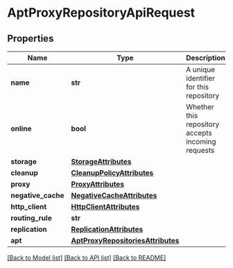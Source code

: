 # AptProxyRepositoryApiRequest

## Properties

| Name               | Type                                                                    | Description                                       | Notes      |
| ------------------ | ----------------------------------------------------------------------- | ------------------------------------------------- | ---------- |
| **name**           | **str**                                                                 | A unique identifier for this repository           |
| **online**         | **bool**                                                                | Whether this repository accepts incoming requests |
| **storage**        | [**StorageAttributes**](StorageAttributes.md)                           |                                                   |
| **cleanup**        | [**CleanupPolicyAttributes**](CleanupPolicyAttributes.md)               |                                                   | [optional] |
| **proxy**          | [**ProxyAttributes**](ProxyAttributes.md)                               |                                                   |
| **negative_cache** | [**NegativeCacheAttributes**](NegativeCacheAttributes.md)               |                                                   |
| **http_client**    | [**HttpClientAttributes**](HttpClientAttributes.md)                     |                                                   |
| **routing_rule**   | **str**                                                                 |                                                   | [optional] |
| **replication**    | [**ReplicationAttributes**](ReplicationAttributes.md)                   |                                                   | [optional] |
| **apt**            | [**AptProxyRepositoriesAttributes**](AptProxyRepositoriesAttributes.md) |                                                   |

[[Back to Model list]](../README.md#documentation-for-models) [[Back to API list]](../README.md#documentation-for-api-endpoints) [[Back to README]](../README.md)
